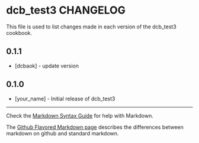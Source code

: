 dcb_test3 CHANGELOG
===================

This file is used to list changes made in each version of the dcb_test3 cookbook.

0.1.1
-----
- [dcbaok] - update version

0.1.0
-----
- [your_name] - Initial release of dcb_test3

- - -
Check the [Markdown Syntax Guide](http://daringfireball.net/projects/markdown/syntax) for help with Markdown.

The [Github Flavored Markdown page](http://github.github.com/github-flavored-markdown/) describes the differences between markdown on github and standard markdown.
